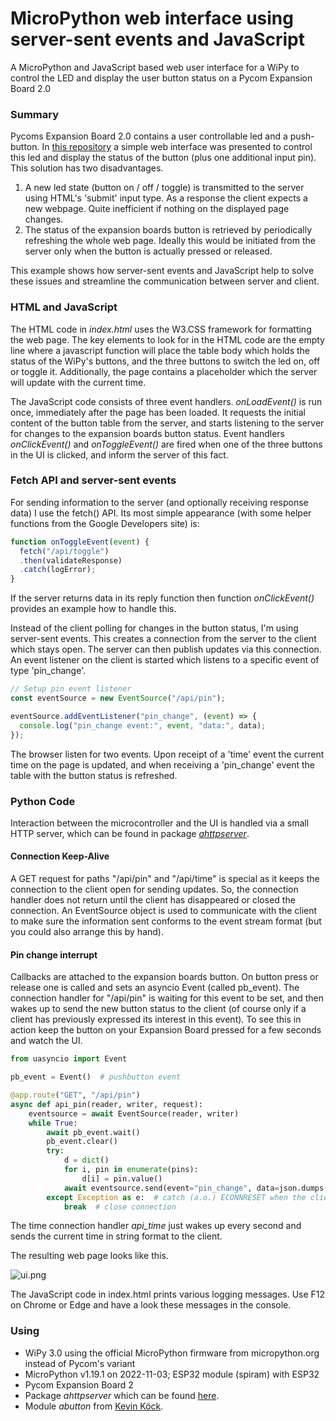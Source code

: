 # MicroPython web interface using server-sent events and JavaScript
A MicroPython and JavaScript based web user interface for a WiPy to control the LED and display the user button status on a Pycom Expansion Board 2.0

### Summary
Pycoms Expansion Board 2.0 contains a user controllable led and a push-button. In [this repository](https://github.com/erikdelange/WiPy-2.0-Web-Interface) a simple web interface was presented to control this led and display the status of the button (plus one additional input pin). This solution has two disadvantages.
1. A new led state (button on / off / toggle) is transmitted to the server using HTML's 'submit' input type. As a response the client expects a new webpage. Quite inefficient if nothing on the displayed page changes.
2. The status of the expansion boards button is retrieved by periodically refreshing the whole web page. Ideally this would be initiated from the server only when the button is actually pressed or released.

This example shows how server-sent events and JavaScript help to solve these issues and streamline the communication between server and client.

### HTML and JavaScript
The HTML code in *index.html* uses the W3.CSS framework for formatting the web page. The key elements to look for in the HTML code are the empty line where a javascript function will place the table body which holds the status of the WiPy's buttons, and the three buttons to switch the led on, off or toggle it. Additionally, the page contains a placeholder which the server will update with the current time.

The JavaScript code consists of three event handlers. *onLoadEvent()* is run once, immediately after the page has been loaded. It requests the initial content of the button table from the server, and starts listening to the server for changes to the expansion boards button status. Event handlers *onClickEvent()* and *onToggleEvent()* are fired when one of the three buttons in the UI is clicked, and inform the server of this fact.

### Fetch API and server-sent events
For sending information to the server (and optionally receiving response data) I use the fetch() API. Its most simple appearance (with some helper functions from the Google Developers site) is:
``` JavaScript
function onToggleEvent(event) {
  fetch("/api/toggle")
  .then(validateResponse)
  .catch(logError);
}
```
If the server returns data in its reply function then function *onClickEvent()* provides an example how to handle this.

Instead of the client polling for changes in the button status, I'm using server-sent events. This creates a connection from the server to the client which stays open. The server can then publish updates via this connection. An event listener on the client is started which listens to a specific event of type 'pin_change'.
``` JavaScript
// Setup pin event listener
const eventSource = new EventSource("/api/pin");

eventSource.addEventListener("pin_change", (event) => {
  console.log("pin_change event:", event, "data:", data);
});
```
The browser listen for two events. Upon receipt of a 'time' event the current time on the page is updated, and when receiving a 'pin_change' event the table with the button status is refreshed.
### Python Code
Interaction between the microcontroller and the UI is handled via a small HTTP server, which can be found in package [*ahttpserver*](https://github.com/erikdelange/MicroPython-HTTP-Server).

#### Connection Keep-Alive
A GET request for paths "/api/pin" and "/api/time" is special as it keeps the connection to the client open for sending updates. So, the connection handler does not return until the client has disappeared or closed the connection. An EventSource object is used to communicate with the client to make sure the information sent conforms to the event stream format (but you could also arrange this by hand).

#### Pin change interrupt
Callbacks are attached to the expansion boards button. On button press or release one is called and sets an asyncio Event (called pb_event). The connection handler for "/api/pin" is waiting for this event to be set, and then wakes up to send the new button status to the client (of course only if a client has previously expressed its interest in this event). To see this in action keep the button on your Expansion Board pressed for a few seconds and watch the UI.
``` Python
from uasyncio import Event

pb_event = Event()  # pushbutton event

@app.route("GET", "/api/pin")
async def api_pin(reader, writer, request):
    eventsource = await EventSource(reader, writer)
    while True:
        await pb_event.wait()
        pb_event.clear()
        try:
            d = dict()
            for i, pin in enumerate(pins):
                d[i] = pin.value()
            await eventsource.send(event="pin_change", data=json.dumps(d))
        except Exception as e:  # catch (a.o.) ECONNRESET when the client has disappeared
            break  # close connection
```
The time connection handler *api_time* just wakes up every second and sends the current time in string format to the client.

The resulting web page looks like this.

![ui.png](https://github.com/erikdelange/WiPy-2.0-Web-Interface-using-JavaScript/blob/master/ui.png)

The JavaScript code in index.html prints various logging messages. Use F12 on Chrome or Edge and have a look these messages in the console.

### Using
* WiPy 3.0 using the official MicroPython firmware from micropython.org instead of Pycom's variant
* MicroPython v1.19.1 on 2022-11-03; ESP32 module (spiram) with ESP32
* Pycom Expansion Board 2
* Package *ahttpserver* which can be found [here](https://github.com/erikdelange/MicroPython-HTTP-Server).
* Module *abutton* from [Kevin Köck](https://github.com/kevinkk525/pysmartnode/blob/master/pysmartnode/utils/abutton.py).
